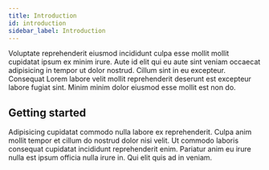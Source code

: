 ```yaml
---
title: Introduction
id: introduction
sidebar_label: Introduction
---
```


<!-- @part src="../parts/introduction/h1-introduction-description.md" -->

Voluptate reprehenderit eiusmod incididunt culpa esse mollit mollit cupidatat ipsum ex minim irure. Aute id elit qui eu aute sint veniam occaecat adipisicing in tempor ut dolor nostrud. Cillum sint in eu excepteur. Consequat Lorem labore velit mollit reprehenderit deserunt est excepteur labore fugiat sint. Minim minim dolor eiusmod esse mollit est non do.
<!-- @/part -->

<!-- @part src="../parts/introduction/h1-introduction-body.md" -->
<!-- Your content goes here, replacing this comment -->
<!-- @/part -->

## Getting started
<!-- @part src="..\parts/getting-started/h2-getting-started-description.md" -->
Adipisicing cupidatat commodo nulla labore ex reprehenderit. Culpa anim mollit tempor et cillum do nostrud dolor nisi velit. Ut commodo laboris consequat cupidatat incididunt reprehenderit enim. Pariatur anim eu irure nulla est ipsum officia nulla irure in. Qui elit quis ad in veniam.
<!-- @/part -->



<!-- @part src="..\parts/getting-started/h2-getting-started-body.md" -->
<!-- Your content goes here, replacing this comment -->
<!-- @/part -->


